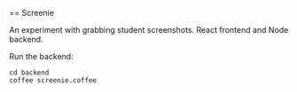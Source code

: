 == Screenie

An experiment with grabbing student screenshots. React frontend and Node backend.

Run the backend:

```
cd backend
coffee screenie.coffee
```